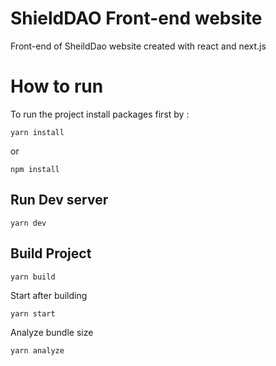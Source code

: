 # ShieldDAO Front-end website

Front-end of SheildDao website created with react and next.js

# How to run

To run the project install packages first by :

```
yarn install
```

or

```
npm install
```

## Run Dev server

```
yarn dev
```

## Build Project

```
yarn build
```

Start after building

```
yarn start
```

Analyze bundle size

```
yarn analyze
```
